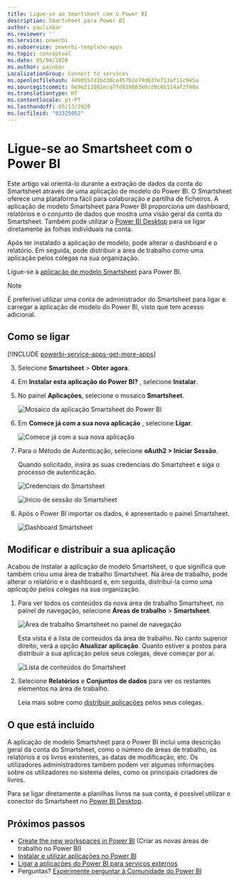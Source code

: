 ```yaml
---
title: Ligue-se ao Smartsheet com o Power BI
description: Smartsheet para Power BI
author: paulinbar
ms.reviewer: ''
ms.service: powerbi
ms.subservice: powerbi-template-apps
ms.topic: conceptual
ms.date: 05/04/2020
ms.author: painbar
LocalizationGroup: Connect to services
ms.openlocfilehash: 4498557d1bd38ce457b2e79d637e713af11c945a
ms.sourcegitcommit: 0e9e211082eca7fd939803e0cd9c6b114af2f90a
ms.translationtype: HT
ms.contentlocale: pt-PT
ms.lasthandoff: 05/13/2020
ms.locfileid: "83325052"
---
```

# <a name="connect-to-smartsheet-with-power-bi"></a>Ligue-se ao Smartsheet com o Power BI
Este artigo vai orientá-lo durante a extração de dados da conta do Smartsheet através de uma aplicação de modelo do Power BI. O Smartsheet oferece uma plataforma fácil para colaboração e partilha de ficheiros. A aplicação de modelo Smartsheet para Power BI proporciona um dashboard, relatórios e o conjunto de dados que mostra uma visão geral da conta do Smartsheet. Também pode utilizar o [Power BI Desktop](desktop-connect-to-data.md) para se ligar diretamente às folhas individuais na conta. 

Após ter instalado a aplicação de modelo, pode alterar o dashboard e o relatório. Em seguida, pode distribuir a área de trabalho como uma aplicação pelos colegas na sua organização.

Ligue-se à [aplicação de modelo Smartsheet](https://app.powerbi.com/groups/me/getapps/services/pbi-contentpacks.pbiapps-smartsheet) para Power BI.

>[!NOTE]
>É preferível utilizar uma conta de administrador do Smartsheet para ligar e carregar a aplicação de modelo do Power BI, visto que tem acesso adicional.

## <a name="how-to-connect"></a>Como se ligar

[!INCLUDE [powerbi-service-apps-get-more-apps](../includes/powerbi-service-apps-get-more-apps.md)]

3. Selecione **Smartsheet**  \> **Obter agora**.
4. Em **Instalar esta aplicação do Power BI?** , selecione **Instalar**.
4. No painel **Aplicações**, selecione o mosaico **Smartsheet**.

    ![Mosaico da aplicação Smartsheet do Power BI](media/service-connect-to-smartsheet/power-bi-smartsheet-tile.png)

6. Em **Comece já com a sua nova aplicação** , selecione **Ligar**.

    ![Comece já com a sua nova aplicação](media/service-connect-to-zendesk/power-bi-new-app-connect-get-started.png)

4. Para o Método de Autenticação, selecione **oAuth2 \> Iniciar Sessão**.
   
   Quando solicitado, insira as suas credenciais do Smartsheet e siga o processo de autenticação.
   
   ![Credenciais do Smartsheet](media/service-connect-to-smartsheet/creds.png)
   
   ![Início de sessão do Smartsheet](media/service-connect-to-smartsheet/creds2.png)

5. Após o Power BI importar os dados, é apresentado o painel Smartsheet.
   
   ![Dashboard Smartsheet](media/service-connect-to-smartsheet/power-bi-smartsheet-dashboard.png)

## <a name="modify-and-distribute-your-app"></a>Modificar e distribuir a sua aplicação

Acabou de instalar a aplicação de modelo Smartsheet, o que significa que também criou uma área de trabalho Smartsheet. Na área de trabalho, pode alterar o relatório e o dashboard e, em seguida, distribuí-la como uma *aplicação* pelos colegas na sua organização. 

1. Para ver todos os conteúdos da nova área de trabalho Smartsheet, no painel de navegação, selecione **Áreas de trabalho** > **Smartsheet**. 

    ![Área de trabalho Smartsheet no painel de navegação](media/service-connect-to-smartsheet/power-bi-smartsheet-workspace.png)

    Esta vista é a lista de conteúdos da área de trabalho. No canto superior direito, verá a opção **Atualizar aplicação**. Quanto estiver a postos para distribuir a sua aplicação pelos seus colegas, deve começar por aí. 

    ![Lista de conteúdos do Smartsheet](media/service-connect-to-smartsheet/power-bi-smartsheet-workspace-content.png)

2. Selecione **Relatórios** e **Conjuntos de dados** para ver os restantes elementos na área de trabalho.

    Leia mais sobre como [distribuir aplicações](../collaborate-share/service-create-distribute-apps.md) pelos seus colegas.

## <a name="whats-included"></a>O que está incluído
A aplicação de modelo Smartsheet para o Power BI inclui uma descrição geral da conta do Smartsheet, como o número de áreas de trabalho, os relatórios e os livros existentes, as datas de modificação, etc. Os utilizadores administradores também podem ver algumas informações sobre os utilizadores no sistema deles, como os principais criadores de livros.  

Para se ligar diretamente a planilhas livros na sua conta, é possível utilizar o conector do Smartsheet no [Power BI Desktop](desktop-connect-to-data.md).  

## <a name="next-steps"></a>Próximos passos

* [Create the new workspaces in Power BI](../collaborate-share/service-create-the-new-workspaces.md) (Criar as novas áreas de trabalho no Power BI)
* [Instalar e utilizar aplicações no Power BI](../consumer/end-user-apps.md)
* [Ligar a aplicações do Power BI para serviços externos](service-connect-to-services.md)
* Perguntas? [Experimente perguntar à Comunidade do Power BI](https://community.powerbi.com/)
